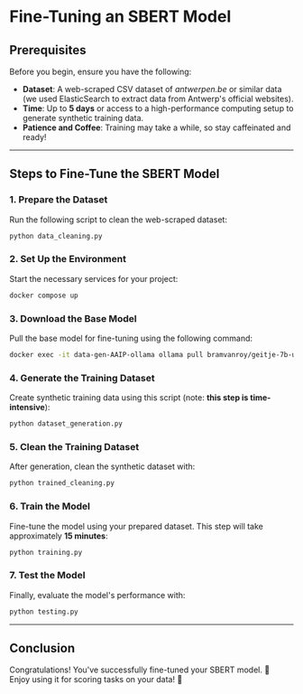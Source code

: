 # Fine-Tuning an SBERT Model

## Prerequisites

Before you begin, ensure you have the following:  
- **Dataset**: A web-scraped CSV dataset of *antwerpen.be* or similar data (we used ElasticSearch to extract data from Antwerp's official websites).  
- **Time**: Up to **5 days** or access to a high-performance computing setup to generate synthetic training data.  
- **Patience and Coffee**: Training may take a while, so stay caffeinated and ready!

---

## Steps to Fine-Tune the SBERT Model

### 1. **Prepare the Dataset**  
   Run the following script to clean the web-scraped dataset:  
   ```bash
   python data_cleaning.py
   ```

### 2. **Set Up the Environment**  
   Start the necessary services for your project:  
   ```bash
   docker compose up
   ```

### 3. **Download the Base Model**  
   Pull the base model for fine-tuning using the following command:  
   ```bash
   docker exec -it data-gen-AAIP-ollama ollama pull bramvanroy/geitje-7b-ultra:Q4_K_M
   ```

### 4. **Generate the Training Dataset**  
   Create synthetic training data using this script (note: **this step is time-intensive**):  
   ```bash
   python dataset_generation.py
   ```

### 5. **Clean the Training Dataset**  
   After generation, clean the synthetic dataset with:  
   ```bash
   python trained_cleaning.py
   ```

### 6. **Train the Model**  
   Fine-tune the model using your prepared dataset. This step will take approximately **15 minutes**:  
   ```bash
   python training.py
   ```

### 7. **Test the Model**  
   Finally, evaluate the model's performance with:  
   ```bash
   python testing.py
   ```

---

## Conclusion  
Congratulations! You've successfully fine-tuned your SBERT model. 🎉  
Enjoy using it for scoring tasks on your data! 🚀